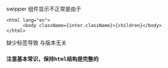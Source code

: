 swipper 组件显示不正常是由于

```agsl
<html lang="en">
      <body className={inter.className}>{children}</body>
</html>
```

缺少<body>标签导致
与版本无关

### `注意基本常识，保持html结构是完整的`
